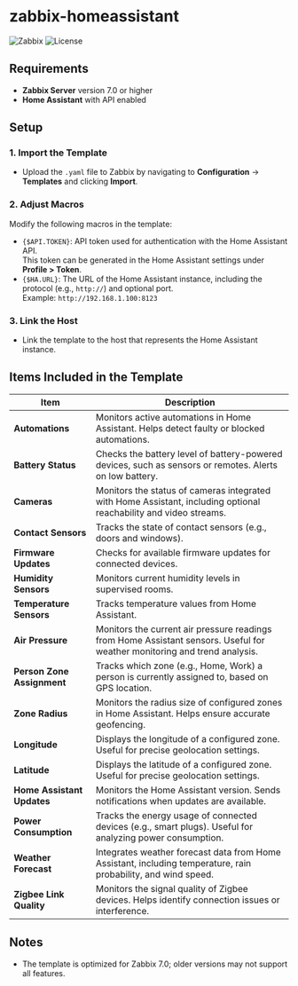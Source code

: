 # zabbix-homeassistant
![Zabbix](https://img.shields.io/badge/Zabbix-7.0%2B-blue) ![License](https://img.shields.io/badge/License-GPLv3-blue.svg)

## Requirements
- **Zabbix Server** version 7.0 or higher
- **Home Assistant** with API enabled

## Setup

### 1. Import the Template
- Upload the `.yaml` file to Zabbix by navigating to **Configuration** -> **Templates** and clicking **Import**.

### 2. Adjust Macros
Modify the following macros in the template:
- `{$API.TOKEN}`: API token used for authentication with the Home Assistant API.  
  This token can be generated in the Home Assistant settings under **Profile > Token**.
- `{$HA.URL}`: The URL of the Home Assistant instance, including the protocol (e.g., `http://`) and optional port.  
  Example: `http://192.168.1.100:8123`

### 3. Link the Host
- Link the template to the host that represents the Home Assistant instance.

## Items Included in the Template

| Item                     | Description                                                                 |
|--------------------------|-----------------------------------------------------------------------------|
| **Automations**          | Monitors active automations in Home Assistant. Helps detect faulty or blocked automations. |
| **Battery Status**       | Checks the battery level of battery-powered devices, such as sensors or remotes. Alerts on low battery. |
| **Cameras**              | Monitors the status of cameras integrated with Home Assistant, including optional reachability and video streams. |
| **Contact Sensors**      | Tracks the state of contact sensors (e.g., doors and windows).  |
| **Firmware Updates**     | Checks for available firmware updates for connected devices. |
| **Humidity Sensors**     | Monitors current humidity levels in supervised rooms. |
| **Temperature Sensors**  | Tracks temperature values from Home Assistant.  |
| **Air Pressure** | Monitors the current air pressure readings from Home Assistant sensors. Useful for weather monitoring and trend analysis. |
| **Person Zone Assignment** | Tracks which zone (e.g., Home, Work) a person is currently assigned to, based on GPS location. |
| **Zone Radius**          | Monitors the radius size of configured zones in Home Assistant. Helps ensure accurate geofencing. |
| **Longitude** | Displays the longitude of a configured zone. Useful for precise geolocation settings. |
| **Latitude** | Displays the latitude of a configured zone. Useful for precise geolocation settings. |
| **Home Assistant Updates** | Monitors the Home Assistant version. Sends notifications when updates are available. |
| **Power Consumption**    | Tracks the energy usage of connected devices (e.g., smart plugs). Useful for analyzing power consumption. |
| **Weather Forecast**     | Integrates weather forecast data from Home Assistant, including temperature, rain probability, and wind speed. |
| **Zigbee Link Quality**  | Monitors the signal quality of Zigbee devices. Helps identify connection issues or interference. |


## Notes
- The template is optimized for Zabbix 7.0; older versions may not support all features.



